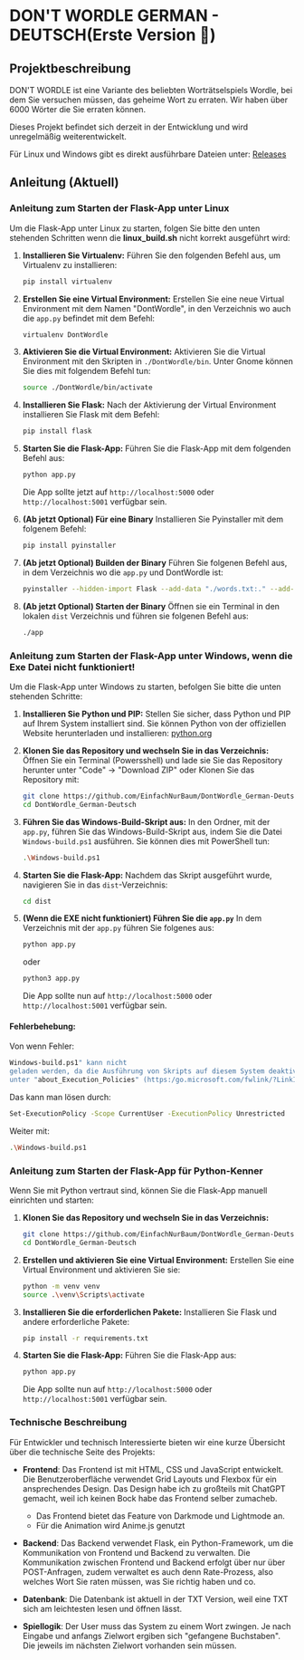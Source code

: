 # DON'T WORDLE GERMAN - DEUTSCH(Erste Version 🔴)

## Projektbeschreibung

DON'T WORDLE ist eine Variante des beliebten Worträtselspiels Wordle, bei dem Sie versuchen müssen, das geheime Wort zu erraten. Wir haben über 6000 Wörter die Sie erraten können.

Dieses Projekt befindet sich derzeit in der Entwicklung und wird unregelmäßig weiterentwickelt.

Für Linux und Windows gibt es direkt ausführbare Dateien unter: [Releases](https://github.com/EinfachNurBaum/DontWordle_German-Deutsch/releases)

## Anleitung (Aktuell)

### Anleitung zum Starten der Flask-App unter Linux

Um die Flask-App unter Linux zu starten, folgen Sie bitte den unten stehenden Schritten wenn die **linux_build.sh** nicht korrekt ausgeführt wird:

1. **Installieren Sie Virtualenv:**
   Führen Sie den folgenden Befehl aus, um Virtualenv zu installieren:
   ```bash
   pip install virtualenv
   ```

2. **Erstellen Sie eine Virtual Environment:**
   Erstellen Sie eine neue Virtual Environment mit dem Namen "DontWordle", in den Verzeichnis wo auch die `app.py` befindet mit dem Befehl:
   ```bash
   virtualenv DontWordle
   ```

3. **Aktivieren Sie die Virtual Environment:**
   Aktivieren Sie die Virtual Environment mit den Skripten in `./DontWordle/bin`. Unter Gnome können Sie dies mit folgendem Befehl tun:
   ```bash
   source ./DontWordle/bin/activate
   ```

4. **Installieren Sie Flask:**
   Nach der Aktivierung der Virtual Environment installieren Sie Flask mit dem Befehl:
   ```bash
   pip install flask
   ```

5. **Starten Sie die Flask-App:**
   Führen Sie die Flask-App mit dem folgenden Befehl aus:
   ```bash
   python app.py
   ```

   Die App sollte jetzt auf `http://localhost:5000` oder `http://localhost:5001` verfügbar sein.

7. **(Ab jetzt Optional) Für eine Binary**
    Installieren Sie Pyinstaller mit dem folgenem Befehl:
    ```bash
    pip install pyinstaller
    ```

8. **(Ab jetzt Optional) Builden der Binary**
    Führen Sie folgenen Befehl aus, in dem Verzeichnis wo die `app.py` und DontWordle ist:
    ```bash
    pyinstaller --hidden-import Flask --add-data "./words.txt:." --add-data "./static/js/*:static/js" --add-data "./static/css/*:static/css" --add-data "./static/*:static" --add-data "./templates/*:templates" --paths DontWordle/lib/python3.11/site-packages/ --onefile --console ./app.py
    ```

9. **(Ab jetzt Optional) Starten der Binary**
    Öffnen sie ein Terminal in den lokalen `dist` Verzeichnis und führen sie folgenen Befehl aus:
    ```bash
    ./app
    ```


### Anleitung zum Starten der Flask-App unter Windows, wenn die Exe Datei nicht funktioniert!

Um die Flask-App unter Windows zu starten, befolgen Sie bitte die unten stehenden Schritte:

1. **Installieren Sie Python und PIP:**
   Stellen Sie sicher, dass Python und PIP auf Ihrem System installiert sind. Sie können Python von der offiziellen Website herunterladen und installieren: [python.org](https://www.python.org/downloads/)

2. **Klonen Sie das Repository und wechseln Sie in das Verzeichnis:**
   Öffnen Sie ein Terminal (Powersshell) und lade sie Sie das Repository herunter unter "Code" -> "Download ZIP"
   oder Klonen Sie das Repository mit:
   ```bash
   git clone https://github.com/EinfachNurBaum/DontWordle_German-Deutsch.git
   cd DontWordle_German-Deutsch
   ```

3. **Führen Sie das Windows-Build-Skript aus:**
   In den Ordner, mit der `app.py`, führen Sie das Windows-Build-Skript aus, indem Sie die Datei `Windows-build.ps1` ausführen. Sie können dies mit PowerShell tun:
   ```bash
   .\Windows-build.ps1
   ```

4. **Starten Sie die Flask-App:**
   Nachdem das Skript ausgeführt wurde, navigieren Sie in das `dist`-Verzeichnis:
   ```bash
   cd dist
   ```

5. **(Wenn die EXE nicht funktioniert) Führen Sie die `app.py`**
    In dem Verzeichnis mit der `app.py` führen Sie folgenes aus:
    ```bash
    python app.py
    ```
    oder 
    ```bash
    python3 app.py
    ```
    Die App sollte nun auf `http://localhost:5000` oder `http://localhost:5001` verfügbar sein.

#### Fehlerbehebung:
Von wenn Fehler:
   ```bash
   Windows-build.ps1" kann nicht
   geladen werden, da die Ausführung von Skripts auf diesem System deaktiviert ist. Weitere Informationen finden Sie
   unter "about_Execution_Policies" (https:/go.microsoft.com/fwlink/?LinkID=135170).
   ```

Das kann man lösen durch:
   ```bash
   Set-ExecutionPolicy -Scope CurrentUser -ExecutionPolicy Unrestricted
   ```
Weiter mit:
   ```bash
   .\Windows-build.ps1
   ```

### Anleitung zum Starten der Flask-App für Python-Kenner

Wenn Sie mit Python vertraut sind, können Sie die Flask-App manuell einrichten und starten:

1. **Klonen Sie das Repository und wechseln Sie in das Verzeichnis:**
   ```bash
   git clone https://github.com/EinfachNurBaum/DontWordle_German-Deutsch.git
   cd DontWordle_German-Deutsch
   ```

2. **Erstellen und aktivieren Sie eine Virtual Environment:**
   Erstellen Sie eine Virtual Environment und aktivieren Sie sie:
   ```bash
   python -m venv venv
   source .\venv\Scripts\activate 
   ```

3. **Installieren Sie die erforderlichen Pakete:**
   Installieren Sie Flask und andere erforderliche Pakete:
   ```bash
   pip install -r requirements.txt
   ```

4. **Starten Sie die Flask-App:**
   Führen Sie die Flask-App aus:
   ```bash
   python app.py
   ```

   Die App sollte nun auf `http://localhost:5000` oder `http://localhost:5001` verfügbar sein.



### Technische Beschreibung

Für Entwickler und technisch Interessierte bieten wir eine kurze Übersicht über die technische Seite des Projekts:

- **Frontend**: Das Frontend ist mit HTML, CSS und JavaScript entwickelt. Die Benutzeroberfläche verwendet Grid Layouts und Flexbox für ein ansprechendes Design. Das Design habe ich zu großteils mit ChatGPT gemacht, weil ich keinen Bock habe das Frontend selber zumacheb.
  - Das Frontend bietet das Feature von Darkmode und Lightmode an.
  - Für die Animation wird Anime.js genutzt

- **Backend**: Das Backend verwendet Flask, ein Python-Framework, um die Kommunikation von Frontend und Backend zu verwalten. Die Kommunikation zwischen Frontend und Backend erfolgt über nur über POST-Anfragen, zudem verwaltet es auch denn Rate-Prozess, also welches Wort Sie raten müssen, was Sie richtig haben und co.

- **Datenbank**: Die Datenbank ist aktuell in der TXT Version, weil eine TXT sich am leichtesten lesen und öffnen lässt.
  
- **Spiellogik**: Der User muss das System zu einem Wort zwingen. Je nach Eingabe und anfangs Zielwort ergiben sich "gefangene Buchstaben". Die jeweils im nächsten Zielwort vorhanden sein müssen.
